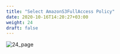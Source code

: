 ```yaml
---
title: "Select AmazonS3FullAccess Policy"
date: 2020-10-16T14:20:27+03:00
weight: 24
draft: false
---
```


 ![24_page](/images/module3/24_page.png)
